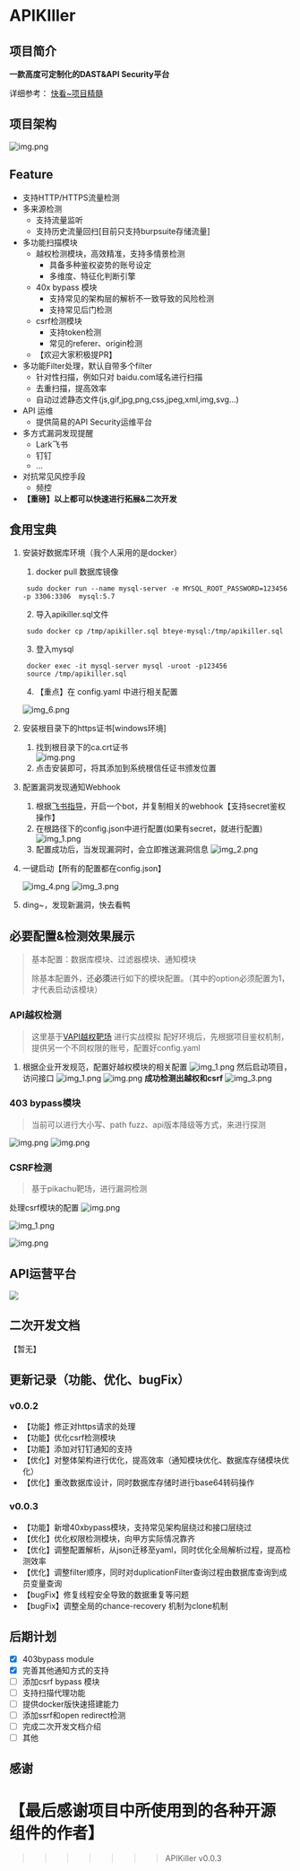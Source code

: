 # APIKIller


## 项目简介
**一款高度可定制化的DAST&API Security平台**

详细参考： [快看~项目精髓](https://aur0ra.cn/3-apikiller/)

## 项目架构
![img.png](static/img/architecture.jpg)


## Feature
- 支持HTTP/HTTPS流量检测
- 多来源检测
  - 支持流量监听
  - 支持历史流量回扫\[目前只支持burpsuite存储流量\]
- 多功能扫描模块
  - 越权检测模块，高效精准，支持多情景检测
    - 具备多种鉴权姿势的账号设定
    - 多维度、特征化判断引擎
  - 40x bypass 模块
    - 支持常见的架构层的解析不一致导致的风险检测
    - 支持常见后门检测
  - csrf检测模块
    - 支持token检测
    - 常见的referer、origin检测
  - 【欢迎大家积极提PR】
- 多功能Filter处理，默认自带多个filter
  - 针对性扫描，例如只对 baidu.com域名进行扫描
  - 去重扫描，提高效率
  - 自动过滤静态文件(js,gif,jpg,png,css,jpeg,xml,img,svg...)
- API 运维
  - 提供简易的API Security运维平台
- 多方式漏洞发现提醒
  - Lark飞书
  - 钉钉
  - ...
- 对抗常见风控手段
  - 频控
- **【重磅】以上都可以快速进行拓展&二次开发**

## 食用宝典
1. 安装好数据库环境（我个人采用的是docker）
   1. docker pull 数据库镜像
   ```shell
    sudo docker run --name mysql-server -e MYSQL_ROOT_PASSWORD=123456 -p 3306:3306  mysql:5.7
   ```
   2. 导入apikiller.sql文件
   ```shell
    sudo docker cp /tmp/apikiller.sql bteye-mysql:/tmp/apikiller.sql
   ```
   3. 登入mysql
   ```shell
    docker exec -it mysql-server mysql -uroot -p123456
    source /tmp/apikiller.sql
   ```
   4. 【重点】在 config.yaml 中进行相关配置
   
   ![img_6.png](static/img/img_6.png)
2. 安装根目录下的https证书[windows环境]
   1. 找到根目录下的ca.crt证书  
   ![img.png](static/img/img.png)
   2. 点击安装即可，将其添加到系统根信任证书颁发位置
3. 配置漏洞发现通知Webhook
   1. 根据[飞书指导](https://open.feishu.cn/document/ukTMukTMukTM/ucTM5YjL3ETO24yNxkjN)，开启一个bot，并复制相关的webhook【支持secret鉴权操作】
   2. 在根路径下的config.json中进行配置(如果有secret，就进行配置)
   ![img_1.png](static/img/img_1.png)
   3. 配置成功后，当发现漏洞时，会立即推送漏洞信息
   ![img_2.png](static/img/img_2.png)
4. 一键启动【所有的配置都在config.json】

    ![img_4.png](static/img/img_4.png)
    ![img_3.png](static/img/img_3.png)
5. ding~，发现新漏洞，快去看鸭

## 必要配置&检测效果展示
> 基本配置：数据库模块、过滤器模块、通知模块
> 
> 除基本配置外，还**必须**进行如下的模块配置。（其中的option必须配置为1，才代表启动该模块）
>
### API越权检测
>这里基于[VAPI越权靶场](https://www.freebuf.com/vuls/332312.html) 进行实战模拟
配好环境后，先根据项目鉴权机制，提供另一个不同权限的账号，配置好config.yaml
> 
1. 根据企业开发规范，配置好越权模块的相关配置
![img_1.png](static/img/img_20.png)
然后启动项目，访问接口
![img_1.png](static/img/img_21.png)
![img.png](static/img/img_22.png)
**成功检测出越权和csrf**
![img_3.png](static/img/img_23.png)

### 403 bypass模块
> 当前可以进行大小写、path fuzz、api版本降级等方式，来进行探测

![img.png](static/img/img_030102.png)
![img.png](static/img/img_030101.png)


### CSRF检测
> 基于pikachu靶场，进行漏洞检测

处理csrf模块的配置
![img.png](static/img/img_030103.png)

![img_1.png](static/img/img_25.png)

![img.png](static/img/img_24.png)



## API运营平台
![](static/img/2.jpg)


## 二次开发文档
【暂无】

## 更新记录（功能、优化、bugFix）
### v0.0.2
- 【功能】修正对https请求的处理
- 【功能】优化csrf检测模块
- 【功能】添加对钉钉通知的支持
- 【优化】对整体架构进行优化，提高效率（通知模块优化、数据库存储模块优化）
- 【优化】重改数据库设计，同时数据库存储时进行base64转码操作



### v0.0.3
- 【功能】新增40xbypass模块，支持常见架构层绕过和接口层绕过
- 【优化】优化权限检测模块，向甲方实际情况靠齐
- 【优化】调整配置解析，从json迁移至yaml，同时优化全局解析过程，提高检测效率
- 【优化】调整filter顺序，同时对duplicationFilter查询过程由数据库查询到成员变量查询
- 【bugFix】修复线程安全导致的数据重复等问题
- 【bugFix】调整全局的chance-recovery 机制为clone机制



## 后期计划
- [x] 403bypass module
- [x] 完善其他通知方式的支持
- [ ] 添加csrf bypass 模块
- [ ] 支持扫描代理功能
- [ ] 提供docker版快速搭建能力
- [ ] 添加ssrf和open redirect检测
- [ ] 完成二次开发文档介绍
- [ ] 其他

## 感谢
【**最后感谢项目中所使用到的各种开源组件的作者**】
=======

>>>>>>> APIKiller v0.0.3
